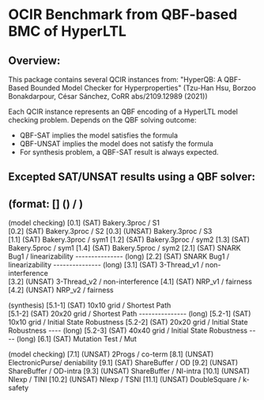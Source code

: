 # OCIR Benchmark from QBF-based BMC of HyperLTL

## Overview:
This package contains several QCIR instances from:
  "HyperQB: A QBF-Based Bounded Model Checker for Hyperproperties"
  (Tzu-Han Hsu, Borzoo Bonakdarpour, César Sánchez, CoRR abs/2109.12989 (2021))

Each QCIR instance represents an QBF encoding of a HyperLTL model checking problem.
Depends on the QBF solving outcome:
  - QBF-SAT   implies the model satisfies the formula
  - QBF-UNSAT implies the model does not satisfy the formula
  - For synthesis problem, a QBF-SAT result is always expected.

## Excepted SAT/UNSAT results using a QBF solver:
## (format: [<case number>] (<expected QBF outcome>) <case name> / <hyperproperty name>)

(model checking)
[0.1]   (SAT)    Bakery.3proc  / S1  
[0.2]   (SAT)    Bakery.3proc  / S2
[0.3]   (UNSAT)  Bakery.3proc  / S3  
[1.1]   (SAT)    Bakery.3proc  / sym1
[1.2]   (SAT)    Bakery.3proc  / sym2
[1.3]   (SAT)    Bakery.5proc  / sym1
[1.4]   (SAT)    Bakery.5proc  / sym2
[2.1]   (SAT)    SNARK Bug1    / linearizability --------------- (long)
[2.2]   (SAT)    SNARK Bug1    / linearizability --------------- (long)
[3.1]   (SAT)    3-Thread_v1   / non-interference     
[3.2]   (UNSAT)  3-Thread_v2   / non-interference
[4.1]   (SAT)    NRP_v1        / fairness
[4.2]   (UNSAT)  NRP_v2        / fairness

(synthesis)
[5.1-1] (SAT)    10x10 grid     / Shortest Path  
[5.1-2] (SAT)    20x20 grid     / Shortest Path --------------- (long)
[5.2-1] (SAT)    10x10 grid     / Initial State Robustness
[5.2-2] (SAT)    20x20 grid     / Initial State Robustness ---- (long)
[5.2-3] (SAT)    40x40 grid     / Initial State Robustness ---- (long)
[6.1]   (SAT)    Mutation Test  / Mut

(model checking)
[7.1]   (UNSAT)  2Progs         / co-term
[8.1]   (UNSAT)  ElectronicPurse/ deniability
[9.1]   (SAT)    ShareBuffer    / OD
[9.2]   (UNSAT)  ShareBuffer    / OD-intra
[9.3]   (UNSAT)  ShareBuffer    / NI-intra
[10.1]  (UNSAT)  NIexp          / TINI
[10.2]  (UNSAT)  NIexp          / TSNI
[11.1]  (UNSAT)  DoubleSquare   / k-safety
